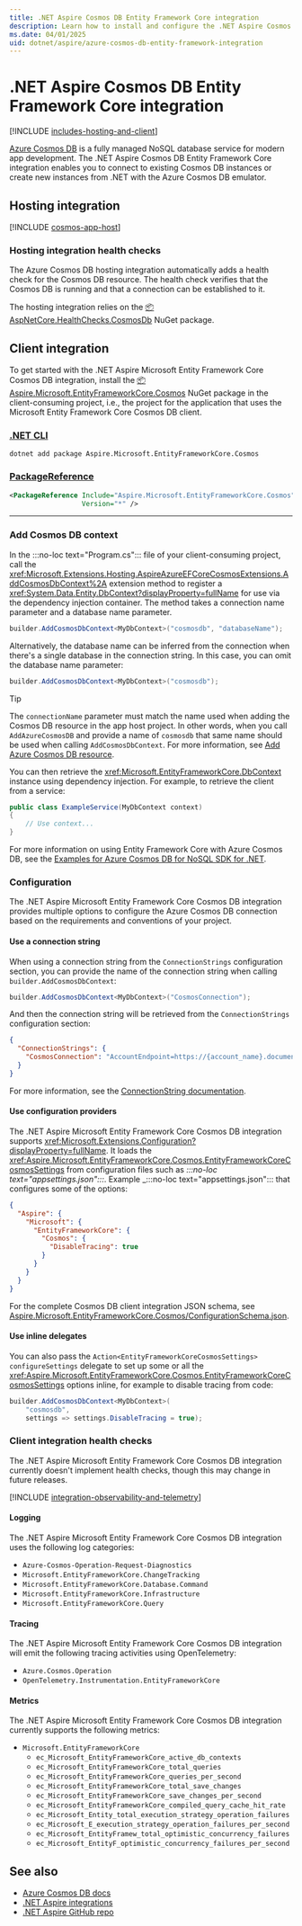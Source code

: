 ```yaml
---
title: .NET Aspire Cosmos DB Entity Framework Core integration
description: Learn how to install and configure the .NET Aspire Cosmos DB Entity Framework Core integration to connect to existing Cosmos DB instances or create new instances from .NET with the Azure Cosmos DB emulator.
ms.date: 04/01/2025
uid: dotnet/aspire/azure-cosmos-db-entity-framework-integration
---
```


# .NET Aspire Cosmos DB Entity Framework Core integration

[!INCLUDE [includes-hosting-and-client](../includes/includes-hosting-and-client.md)]

[Azure Cosmos DB](https://azure.microsoft.com/services/cosmos-db/) is a fully managed NoSQL database service for modern app development. The .NET Aspire Cosmos DB Entity Framework Core integration enables you to connect to existing Cosmos DB instances or create new instances from .NET with the Azure Cosmos DB emulator.

## Hosting integration

[!INCLUDE [cosmos-app-host](includes/cosmos-app-host.md)]

### Hosting integration health checks

The Azure Cosmos DB hosting integration automatically adds a health check for the Cosmos DB resource. The health check verifies that the Cosmos DB is running and that a connection can be established to it.

The hosting integration relies on the [📦 AspNetCore.HealthChecks.CosmosDb](https://www.nuget.org/packages/AspNetCore.HealthChecks.CosmosDb) NuGet package.

## Client integration

To get started with the .NET Aspire Microsoft Entity Framework Core Cosmos DB integration, install the [📦 Aspire.Microsoft.EntityFrameworkCore.Cosmos](https://www.nuget.org/packages/Aspire.Microsoft.EntityFrameworkCore.Cosmos) NuGet package in the client-consuming project, i.e., the project for the application that uses the Microsoft Entity Framework Core Cosmos DB client.

### [.NET CLI](#tab/dotnet-cli)

```dotnetcli
dotnet add package Aspire.Microsoft.EntityFrameworkCore.Cosmos
```

### [PackageReference](#tab/package-reference)

```xml
<PackageReference Include="Aspire.Microsoft.EntityFrameworkCore.Cosmos"
                  Version="*" />
```

---

### Add Cosmos DB context

In the :::no-loc text="Program.cs"::: file of your client-consuming project, call the <xref:Microsoft.Extensions.Hosting.AspireAzureEFCoreCosmosExtensions.AddCosmosDbContext%2A> extension method to register a <xref:System.Data.Entity.DbContext?displayProperty=fullName> for use via the dependency injection container. The method takes a connection name parameter and a database name parameter.

```csharp
builder.AddCosmosDbContext<MyDbContext>("cosmosdb", "databaseName");
```

Alternatively, the database name can be inferred from the connection when there's a single database in the connection string. In this case, you can omit the database name parameter:

```csharp
builder.AddCosmosDbContext<MyDbContext>("cosmosdb");
```

> [!TIP]
> The `connectionName` parameter must match the name used when adding the Cosmos DB resource in the app host project. In other words, when you call `AddAzureCosmosDB` and provide a name of `cosmosdb` that same name should be used when calling `AddCosmosDbContext`. For more information, see [Add Azure Cosmos DB resource](#add-azure-cosmos-db-resource).

You can then retrieve the <xref:Microsoft.EntityFrameworkCore.DbContext> instance using dependency injection. For example, to retrieve the client from a service:

```csharp
public class ExampleService(MyDbContext context)
{
    // Use context...
}
```

For more information on using Entity Framework Core with Azure Cosmos DB, see the [Examples for Azure Cosmos DB for NoSQL SDK for .NET](/ef/core/providers/cosmos/?tabs=dotnet-core-cli).

### Configuration

The .NET Aspire Microsoft Entity Framework Core Cosmos DB integration provides multiple options to configure the Azure Cosmos DB connection based on the requirements and conventions of your project.

#### Use a connection string

When using a connection string from the `ConnectionStrings` configuration section, you can provide the name of the connection string when calling `builder.AddCosmosDbContext`:

```csharp
builder.AddCosmosDbContext<MyDbContext>("CosmosConnection");
```

And then the connection string will be retrieved from the `ConnectionStrings` configuration section:

```json
{
  "ConnectionStrings": {
    "CosmosConnection": "AccountEndpoint=https://{account_name}.documents.azure.com:443/;AccountKey={account_key};"
  }
}
```

For more information, see the [ConnectionString documentation](/azure/cosmos-db/nosql/how-to-dotnet-get-started#connect-with-a-connection-string).

#### Use configuration providers

The .NET Aspire Microsoft Entity Framework Core Cosmos DB integration supports <xref:Microsoft.Extensions.Configuration?displayProperty=fullName>. It loads the <xref:Aspire.Microsoft.EntityFrameworkCore.Cosmos.EntityFrameworkCoreCosmosSettings> from configuration files such as _:::no-loc text="appsettings.json":::_. Example _:::no-loc text="appsettings.json"::: that configures some of the options:

```json
{
  "Aspire": {
    "Microsoft": {
      "EntityFrameworkCore": {
        "Cosmos": {
          "DisableTracing": true
        }
      }
    }
  }
}
```

For the complete Cosmos DB client integration JSON schema, see [Aspire.Microsoft.EntityFrameworkCore.Cosmos/ConfigurationSchema.json](https://github.com/dotnet/aspire/blob/v9.1.0/src/Components/Aspire.Microsoft.EntityFrameworkCore.Cosmos/ConfigurationSchema.json).

#### Use inline delegates

You can also pass the `Action<EntityFrameworkCoreCosmosSettings> configureSettings` delegate to set up some or all the <xref:Aspire.Microsoft.EntityFrameworkCore.Cosmos.EntityFrameworkCoreCosmosSettings> options inline, for example to disable tracing from code:

```csharp
builder.AddCosmosDbContext<MyDbContext>(
    "cosmosdb",
    settings => settings.DisableTracing = true);
```

### Client integration health checks

The .NET Aspire Microsoft Entity Framework Core Cosmos DB integration currently doesn't implement health checks, though this may change in future releases.

[!INCLUDE [integration-observability-and-telemetry](../includes/integration-observability-and-telemetry.md)]

#### Logging

The .NET Aspire Microsoft Entity Framework Core Cosmos DB integration uses the following log categories:

- `Azure-Cosmos-Operation-Request-Diagnostics`
- `Microsoft.EntityFrameworkCore.ChangeTracking`
- `Microsoft.EntityFrameworkCore.Database.Command`
- `Microsoft.EntityFrameworkCore.Infrastructure`
- `Microsoft.EntityFrameworkCore.Query`

#### Tracing

The .NET Aspire Microsoft Entity Framework Core Cosmos DB integration will emit the following tracing activities using OpenTelemetry:

- `Azure.Cosmos.Operation`
- `OpenTelemetry.Instrumentation.EntityFrameworkCore`

#### Metrics

The .NET Aspire Microsoft Entity Framework Core Cosmos DB integration currently supports the following metrics:

- `Microsoft.EntityFrameworkCore`
  - `ec_Microsoft_EntityFrameworkCore_active_db_contexts`
  - `ec_Microsoft_EntityFrameworkCore_total_queries`
  - `ec_Microsoft_EntityFrameworkCore_queries_per_second`
  - `ec_Microsoft_EntityFrameworkCore_total_save_changes`
  - `ec_Microsoft_EntityFrameworkCore_save_changes_per_second`
  - `ec_Microsoft_EntityFrameworkCore_compiled_query_cache_hit_rate`
  - `ec_Microsoft_Entity_total_execution_strategy_operation_failures`
  - `ec_Microsoft_E_execution_strategy_operation_failures_per_second`
  - `ec_Microsoft_EntityFramew_total_optimistic_concurrency_failures`
  - `ec_Microsoft_EntityF_optimistic_concurrency_failures_per_second`

## See also

- [Azure Cosmos DB docs](/azure/cosmos-db/introduction)
- [.NET Aspire integrations](../fundamentals/integrations-overview.md)
- [.NET Aspire GitHub repo](https://github.com/dotnet/aspire)
